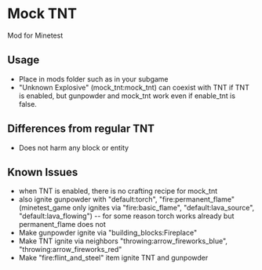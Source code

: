 # Mock TNT
Mod for Minetest

## Usage
* Place in mods folder such as in your subgame
* "Unknown Explosive" (mock_tnt:mock_tnt) can coexist with TNT if TNT is enabled, but gunpowder and mock_tnt work even if enable_tnt is false.

## Differences from regular TNT
* Does not harm any block or entity

## Known Issues
* when TNT is enabled, there is no crafting recipe for mock_tnt
* also ignite gunpowder with "default:torch", "fire:permanent_flame" (minetest_game only ignites via "fire:basic_flame", "default:lava_source", "default:lava_flowing") -- for some reason torch works already but permanent_flame does not
* Make gunpowder ignite via "building_blocks:Fireplace"
* Make TNT ignite via neighbors "throwing:arrow_fireworks_blue", "throwing:arrow_fireworks_red"
* Make "fire:flint_and_steel" item ignite TNT and gunpowder

